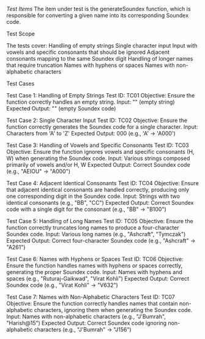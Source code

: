 *Test Items*
The item under test is the generateSoundex function, which is responsible for converting a given name into its corresponding Soundex code.

Test Scope


The tests cover:
Handling of empty strings
Single character input
Input with vowels and specific consonants that should be ignored
Adjacent consonants mapping to the same Soundex digit
Handling of longer names that require truncation
Names with hyphens or spaces
Names with non-alphabetic characters

Test Cases

Test Case 1: Handling of Empty Strings 
Test ID: TC01
Objective: Ensure the function correctly handles an empty string.
Input: "" (empty string)
Expected Output: "" (empty Soundex code)

Test Case 2: Single Character Input
Test ID: TC02
Objective: Ensure the function correctly generates the Soundex code for a single character.
Input: Characters from 'A' to 'Z'
Expected Output: <Character>000 (e.g., 'A' -> 'A000')

Test Case 3: Handling of Vowels and Specific Consonants
Test ID: TC03
Objective: Ensure the function ignores vowels and specific consonants (H, W) when generating the Soundex code.
Input: Various strings composed primarily of vowels and/or H, W
Expected Output: Correct Soundex code (e.g., "AEIOU" -> "A000")

Test Case 4: Adjacent Identical Consonants
Test ID: TC04
Objective: Ensure that adjacent identical consonants are handled correctly, producing only one corresponding digit in the Soundex code.
Input: Strings with two identical consonants (e.g., "BB", "CC")
Expected Output: Correct Soundex code with a single digit for the consonant (e.g., "BB" -> "B100")

Test Case 5: Handling of Long Names
Test ID: TC05
Objective: Ensure the function correctly truncates long names to produce a four-character Soundex code.
Input: Various long names (e.g., "Ashcraft", "Tymczak")
Expected Output: Correct four-character Soundex code (e.g., "Ashcraft" -> "A261")

Test Case 6: Names with Hyphens or Spaces
Test ID: TC06
Objective: Ensure the function handles names with hyphens or spaces correctly, generating the proper Soundex code.
Input: Names with hyphens and spaces (e.g., "Ruturaj-Gaikwad", "Virat Kohli")
Expected Output: Correct Soundex code (e.g., "Virat Kohli" -> "V632")

Test Case 7: Names with Non-Alphabetic Characters
Test ID: TC07
Objective: Ensure the function correctly handles names that contain non-alphabetic characters, ignoring them when generating the Soundex code.
Input: Names with non-alphabetic characters (e.g., "J'Bumrah", "Harish@15")
Expected Output: Correct Soundex code ignoring non-alphabetic characters (e.g., "J'Bumrah" -> "J156")

